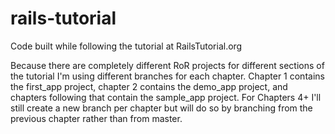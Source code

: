 rails-tutorial
==============

Code built while following the tutorial at RailsTutorial.org

Because there are completely different RoR projects for different sections of the tutorial I'm using different branches for each chapter.
Chapter 1 contains the first_app project, chapter 2 contains the demo_app project, and chapters following that contain the sample_app project.
For Chapters 4+ I'll still create a new branch per chapter but will do so by branching from the previous chapter rather than from master.
